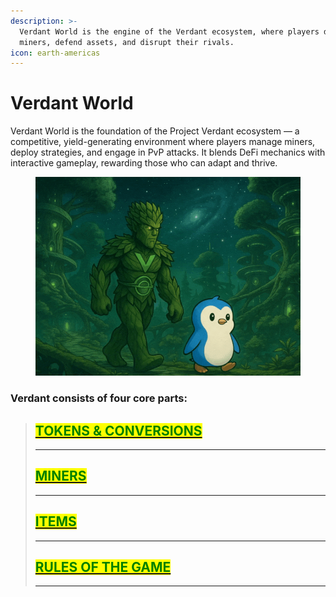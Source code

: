 ```yaml
---
description: >-
  Verdant World is the engine of the Verdant ecosystem, where players deploy
  miners, defend assets, and disrupt their rivals.
icon: earth-americas
---
```


# Verdant World

Verdant World is the foundation of the Project Verdant ecosystem — a competitive, yield-generating environment where players manage miners, deploy strategies, and engage in PvP attacks. It blends DeFi mechanics with interactive gameplay, rewarding those who can adapt and thrive.

<figure><img src="../../.gitbook/assets/Vex and penguin walk (1).gif" alt=""><figcaption></figcaption></figure>

### Verdant consists of four core parts:

> ## [<mark style="color:green;">TOKENS & CONVERSIONS</mark>](https://project-verdant.gitbook.io/whitepaper/how-it-works/verdant-world/tokens-and-conversions) <a href="#https-app.gitbook.com-o-djayiipj1o2szilj6clo-s-4g4yfvdlxe0rlljqwylv-changes-114-how-it-works-verdant" id="https-app.gitbook.com-o-djayiipj1o2szilj6clo-s-4g4yfvdlxe0rlljqwylv-changes-114-how-it-works-verdant"></a>
>
> ***
>
> ## [<mark style="color:green;">MINERS</mark>](https://project-verdant.gitbook.io/whitepaper/how-it-works/verdant-world/miners)
>
> ***
>
> ## [<mark style="color:green;">ITEMS</mark>](https://project-verdant.gitbook.io/whitepaper/how-it-works/verdant-world/items)
>
> ***
>
> ## [<mark style="color:green;">RULES OF THE GAME</mark>](https://project-verdant.gitbook.io/whitepaper/how-it-works/verdant-world/rules-of-the-game)
>
> ***

